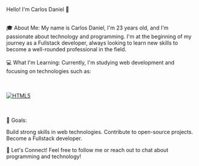 Hello! I'm Carlos Daniel 👋
<br>
<br>

🎓 About Me:
My name is Carlos Daniel, I'm 23 years old, and I'm passionate about technology and programming.
I'm at the beginning of my journey as a Fullstack developer, always looking to learn new skills to become a well-rounded professional in the field.
<br>
<br>
💻 What I'm Learning:
Currently, I'm studying web development and focusing on technologies such as:
<br>
<br>
<br>

[![HTML5](https://img.shields.io/badge/-E34F26?style=for-the-badge&logo=html5&logoColor=white&borderRadius=16)](https://developer.mozilla.org/en-US/docs/Web/HTML)
<br>
<br>
<br>

🌱 Goals:
<br>

Build strong skills in web technologies.
Contribute to open-source projects.
Become a Fullstack developer.

🚀 Let's Connect!
Feel free to follow me or reach out to chat about programming and technology!

